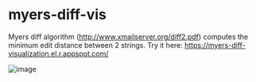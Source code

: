 # myers-diff-vis

Myers diff algorithm (http://www.xmailserver.org/diff2.pdf) computes the minimum edit distance between 2 strings. Try it here: https://myers-diff-visualization.el.r.appspot.com/

![image](https://github.com/user-attachments/assets/39595368-e6fb-432a-9bf1-3963f7d27991)

